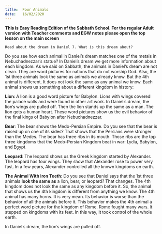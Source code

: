 ```yaml
---
title:  Four Animals
date:   16/02/2020
---
```


**This is Easy Reading Edition of the Sabbath School. For the regular Adult version with Teacher comments and EGW notes please open the top lesson on the main screen** 

`Read about the dream in Daniel 7. What is this dream about?`

Do you see how each animal in Daniel’s dream matches one of the metals in Nebuchadnezzar’s statue? In Daniel’s dream we get more information about each kingdom. As we said on Sabbath, the animals in Daniel’s dream are not clean. They are word pictures for nations that do not worship God. Also, the 1st three animals look the same as animals we already know. But the 4th animal is different. It does not look the same as any animal we know. Each animal shows us something about a different kingdom in history:

**Lion**: A lion is a good word picture for Babylon. Lions with wings covered the palace walls and were found in other art work. In Daniel’s dream, the lion’s wings are pulled off. Then the lion stands up the same as a man. The lion gets a human heart. These word pictures show us the evil behavior of the final kings of Babylon after Nebuchadnezzar.

**Bear**: The bear shows the Medo-Persian Empire. Do you see that the bear is raised up on one of its sides? That shows that the Persians were stronger than the Medes. The bear has three ribs in its mouth. Those ribs are the top three kingdoms that the Medo-Persian Kingdom beat in war: Lydia, Babylon, and Egypt.

**Leopard**: The leopard shows us the Greek kingdom started by Alexander. The leopard has four wings. They show that Alexander rose to power very fast. In a few years, Alexander controlled all the known kingdoms on earth.

**The Animal With Iron Teeth**: Do you see that Daniel says that the 1st three animals **look the same as** a lion, bear, or leopard? That changes. The 4th kingdom does not look the same as any kingdom before it. So, the animal that shows us the 4th kingdom is different from anything we know. The 4th animal has many horns. It is very mean. Its behavior is worse than the behavior of all the animals before it. This behavior makes the 4th animal a perfect word picture for the kingdom of Rome. Rome fought many wars. It stepped on kingdoms with its feet. In this way, it took control of the whole earth.

In Daniel’s dream, the lion’s wings are pulled off.
